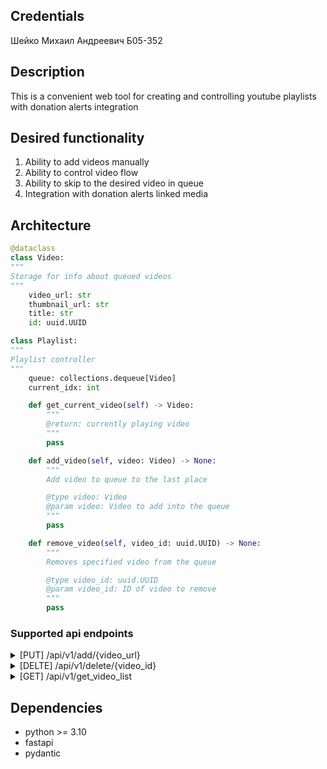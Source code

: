 ## Credentials

Шейко Михаил Андреевич Б05-352

## Description

This is a convenient web tool for creating and controlling youtube playlists with donation alerts integration

## Desired functionality

1) Ability to add videos manually
2) Ability to control video flow
3) Ability to skip to the desired video in queue
4) Integration with donation alerts linked media

## Architecture

```python
@dataclass
class Video:
"""
Storage for info about queued videos
"""
	video_url: str
	thumbnail_url: str
	title: str
	id: uuid.UUID

class Playlist:
"""
Playlist controller
"""
	queue: collections.dequeue[Video]
	current_idx: int

	def get_current_video(self) -> Video:
		"""
		@return: currently playing video
		"""
		pass

	def add_video(self, video: Video) -> None:
		"""
		Add video to queue to the last place

		@type video: Video
		@param video: Video to add into the queue
		"""
		pass

	def remove_video(self, video_id: uuid.UUID) -> None:
		"""
		Removes specified video from the queue

		@type video_id: uuid.UUID
		@param video_id: ID of video to remove
		"""
		pass
```

### Supported api endpoints

<details>
<summary>[PUT] /api/v1/add/{video_url}</summary>
Add video to the queue by its url
</details>
<details>
<summary>[DELTE] /api/v1/delete/{video_id}</summary>
Delete video by its id
</details>
<details>
<summary>[GET] /api/v1/get_video_list</summary>
Get list of links and titles to videos in queue, including last 5 played videos
</details>

## Dependencies

- python >= 3.10
- fastapi
- pydantic
